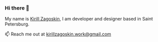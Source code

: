 ### Hi there 👋

 My name is [Kirill Zagoskin](kirillzagoskin.work@gmail.com), I am developer and designer based in Saint Petersburg.

📫 Reach me out at [kirillzagoskin.work@gmail.com](kirillzagoskin.work@gmail.com)
